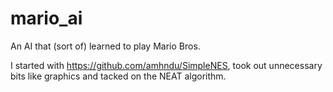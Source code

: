 # mario_ai
An AI that (sort of) learned to play Mario Bros.

I started with https://github.com/amhndu/SimpleNES, took out unnecessary bits like graphics and tacked on the NEAT algorithm.
